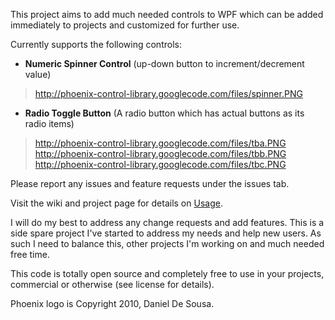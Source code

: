 This project aims to add much needed controls to WPF which can be added immediately to projects and customized for further use.

Currently supports the following controls:

  * **Numeric Spinner Control** (up-down button to increment/decrement value)

> http://phoenix-control-library.googlecode.com/files/spinner.PNG

  * **Radio Toggle Button** (A radio button which has actual buttons as its radio items)

> http://phoenix-control-library.googlecode.com/files/tba.PNG
> http://phoenix-control-library.googlecode.com/files/tbb.PNG
> http://phoenix-control-library.googlecode.com/files/tbc.PNG

Please report any issues and feature requests under the issues tab.

Visit the wiki and project page for details on [Usage](Usage.md).

I will do my best to address any change requests and add features. This is a side spare project I've started to address my needs and help new users. As such I need to balance this, other projects I'm working on and much needed free time.

This code is totally open source and completely free to use in your projects, commercial or otherwise (see license for details).

Phoenix logo is Copyright 2010, Daniel De Sousa.